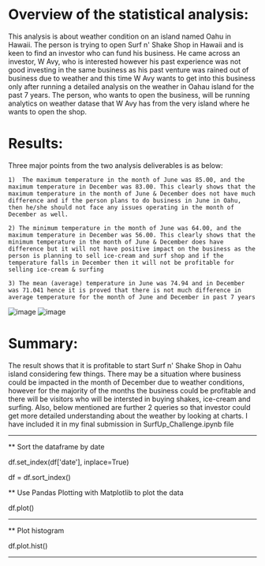 # Overview of the statistical analysis:
This analysis is about weather condition on an island named Oahu in Hawaii. The person is trying to open Surf n' Shake Shop in Hawaii and is keen to find an investor who can fund his business. He came across an investor, W Avy, who is interested however his past experience was not good investing in the same business as his past venture was rained out of business due to weather and this time W Avy wants to get into this business only after running a detailed analysis on the weather in Oahau island for the past 7 years. The person, who wants to open the business, will be running analytics on weather datase that W Avy has from the very island where he wants to open the shop.

# Results:
Three major points from the two analysis deliverables is as below:

    1)  The maximum temperature in the month of June was 85.00, and the maximum temperature in December was 83.00. This clearly shows that the maximum temperature in the month of June & December does not have much difference and if the person plans to do business in June in Oahu, then he/she should not face any issues operating in the month of December as well.
    
    2) The minimum temperature in the month of June was 64.00, and the maximum temperature in December was 56.00. This clearly shows that the minimum temperature in the month of June & December does have difference but it will not have positive impact on the business as the person is planning to sell ice-cream and surf shop and if the temperature falls in December then it will not be profitable for selling ice-cream & surfing
    
    3) The mean (average) temperature in June was 74.94 and in December was 71.041 hence it is proved that there is not much difference in average temperature for the month of June and December in past 7 years
![image](https://user-images.githubusercontent.com/96365651/156894562-a165af38-4312-4348-89af-bc91af81a885.png)
![image](https://user-images.githubusercontent.com/96365651/156894567-db9cfb87-7f7c-4e67-8f61-390edf594a32.png)


# Summary:
The result shows that it is profitable to start Surf n' Shake Shop in Oahu island considering few things. There may be a situation where business could be impacted in the month of December due to weather conditions, however for the majority of the months the business could be profitable and there will be visitors who will be intersted in buying shakes, ice-cream and surfing. Also, below mentioned are further 2 queries so that investor could get more detailed understanding about the weather by looking at charts. I have included it in my final submission in SurfUp_Challenge.ipynb file
________________________________________________________________
** Sort the dataframe by date

df.set_index(df['date'], inplace=True)

df = df.sort_index()

** Use Pandas Plotting with Matplotlib to plot the data

df.plot()
_________________________________________________________________

** Plot histogram

df.plot.hist()

___________________________________________________________________






